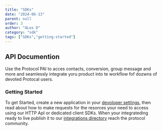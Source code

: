 ```yaml
---
title: "SDKs"
date: "2024-06-13"
parent: null
order: 3
author: "ALex D"
category: "sdk"
tags: ["SDKs","getting-started"]
---
```



## API Documention
Use the Protocol PAI to acces contacts, conversion, group
message and more and seamlessly integrate yoru product into te workflow fof dozwns of devoted Protocal users.

### Getting Started
To get Started, create a new application in your [devoloper settings](dev-settings), then read about how to make requests 
for the resorces your need to access using our HTTP ApI
or dedicated client SDKs. When your integrateding ready to live publish it to our [integrations directory](/integration-to )
reach the protocol community.